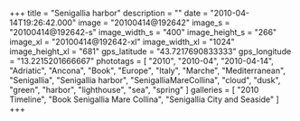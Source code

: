 +++
title = "Senigallia harbor"
description = ""
date = "2010-04-14T19:26:42.000"
image = "20100414@192642"
image_s = "20100414@192642-s"
image_width_s = "400"
image_height_s = "266"
image_xl = "20100414@192642-xl"
image_width_xl = "1024"
image_height_xl = "681"
gps_latitude = "43.7217690833333"
gps_longitude = "13.2215201666667"
phototags = [ "2010", "2010-04", "2010-04-14", "Adriatic", "Ancona", "Book", "Europe", "Italy", "Marche", "Mediterranean", "Senigallia", "Senigallia harbor", "SenigalliaMareCollina", "cloud", "dusk", "green", "harbor", "lighthouse", "sea", "spring" ]
galleries = [ "2010 Timeline", "Book Senigallia Mare Collina", "Senigallia City and Seaside" ]
+++
